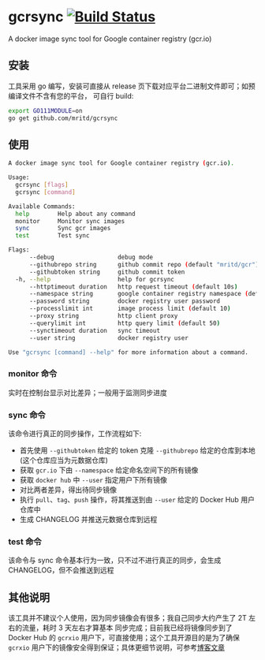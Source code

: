 # gcrsync [![Build Status](https://travis-ci.org/mritd/gcrsync.svg?branch=master)](https://travis-ci.org/mritd/gcrsync)

A docker image sync tool for Google container registry (gcr.io)

## 安装

工具采用 go 编写，安装可直接从 release 页下载对应平台二进制文件即可；如预编译文件不含有您的平台，
可自行 build:

```bash
export GO111MODULE=on
go get github.com/mritd/gcrsync
```

## 使用

```bash
A docker image sync tool for Google container registry (gcr.io).

Usage:
  gcrsync [flags]
  gcrsync [command]

Available Commands:
  help        Help about any command
  monitor     Monitor sync images
  sync        Sync gcr images
  test        Test sync

Flags:
      --debug                  debug mode
      --githubrepo string      github commit repo (default "mritd/gcr")
      --githubtoken string     github commit token
  -h, --help                   help for gcrsync
      --httptimeout duration   http request timeout (default 10s)
      --namespace string       google container registry namespace (default "google-containers")
      --password string        docker registry user password
      --processlimit int       image process limit (default 10)
      --proxy string           http client proxy
      --querylimit int         http query limit (default 50)
      --synctimeout duration   sync timeout
      --user string            docker registry user

Use "gcrsync [command] --help" for more information about a command.
```

### monitor 命令

实时在控制台显示对比差异；一般用于监测同步进度

### sync 命令

该命令进行真正的同步操作，工作流程如下:

- 首先使用 `--githubtoken` 给定的 token 克隆 `--githubrepo` 给定的仓库到本地(这个仓库应当为元数据仓库)
- 获取 `gcr.io` 下由 `--namespace` 给定命名空间下的所有镜像
- 获取 `docker hub` 中 `--user` 指定用户下所有镜像
- 对比两者差异，得出待同步镜像
- 执行 `pull`、`tag`、`push` 操作，将其推送到由 `--user` 给定的 Docker Hub 用户仓库中
- 生成 CHANGELOG 并推送元数据仓库到远程

### test 命令

该命令与 sync 命令基本行为一致，只不过不进行真正的同步，会生成 CHANGELOG，但不会推送到远程

## 其他说明

该工具并不建议个人使用，因为同步镜像会有很多；我自己同步大约产生了 2T 左右的流量，耗时 3 天左右才算基本
同步完成；目前我已经将镜像同步到了 Docker Hub 的 `gcrxio` 用户下，可直接使用；这个工具开源目的是为了确保
`gcrxio` 用户下的镜像安全得到保证；具体更细节说明，可参考[博客文章](https://mritd.me/2018/09/17/google-container-registry-sync/)
